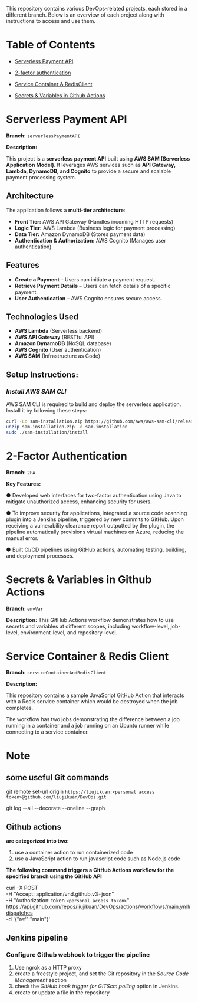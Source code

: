 This repository contains various DevOps-related projects, each stored in a different branch. Below is an overview of each project along with instructions to access and use them.

# Table of Contents
- [Serverless Payment API](https://github.com/liujikuan/DevOps/tree/serverlessPaymentAPI)

- [2-factor authentication](https://github.com/liujikuan/DevOps/tree/2FA)

- [Service Container & RedisClient](https://github.com/liujikuan/DevOps/tree/serviceContainerAndRedisClient)

- [Secrets & Variables in Github Actions](https://github.com/liujikuan/DevOps/tree/envVar) 
  

# Serverless Payment API

**Branch:** `serverlessPaymentAPI`

**Description:**

This project is a **serverless payment API** built using **AWS SAM (Serverless Application Model)**. It leverages AWS services such as **API Gateway, Lambda, DynamoDB, and Cognito** to provide a secure and scalable payment processing system.

## Architecture

The application follows a **multi-tier architecture**:

- **Front Tier:** AWS API Gateway (Handles incoming HTTP requests)
- **Logic Tier:** AWS Lambda (Business logic for payment processing)
- **Data Tier:** Amazon DynamoDB (Stores payment data)
- **Authentication & Authorization:** AWS Cognito (Manages user authentication)

## Features

- **Create a Payment** – Users can initiate a payment request.
- **Retrieve Payment Details** – Users can fetch details of a specific payment.
- **User Authentication** – AWS Cognito ensures secure access.

## Technologies Used

- **AWS Lambda** (Serverless backend)
- **AWS API Gateway** (RESTful API)
- **Amazon DynamoDB** (NoSQL database)
- **AWS Cognito** (User authentication)
- **AWS SAM** (Infrastructure as Code)

## Setup Instructions:

### *Install AWS SAM CLI*

AWS SAM CLI is required to build and deploy the serverless application. Install it by following these steps:

```bash
curl -Lo sam-installation.zip https://github.com/aws/aws-sam-cli/releases/latest/download/aws-sam-cli-linux-x86_64.zip
unzip sam-installation.zip -d sam-installation
sudo ./sam-installation/install
```





# 2-Factor Authentication

**Branch:** `2FA`

**Key Features:**

● Developed web interfaces for two-factor authentication using Java to mitigate unauthorized access, enhancing security for users.

● To improve security for applications, integrated a source code scanning plugin into a Jenkins pipeline, triggered by new commits to GitHub. Upon receiving a vulnerability clearance report outputted by the plugin, the pipeline automatically provisions virtual machines on Azure, reducing the manual error.

● Built CI/CD pipelines using GitHub actions, automating testing, building, and deployment processes.


# Secrets & Variables in Github Actions

**Branch:** `envVar` 

**Description:**
This GitHub Actions workflow demonstrates how to use secrets and variables at different scopes, including workflow-level, job-level, environment-level, and repository-level.



# Service Container & Redis Client

**Branch:** `serviceContainerAndRedisClient`

**Description:**

This repository contains a sample JavaScript GitHub Action that interacts with a Redis service container which would be destroyed when the job completes.

The workflow has two jobs demonstrating the difference between a job running in a container and a job running on an Ubuntu runner while connecting to a service container.


# Note

## some useful Git commands

git remote set-url origin `https://liujikuan:<personal access token>@github.com/liujikuan/DevOps.git`

git log --all --decorate --oneline --graph

## Github actions 

**are categorized into two:**
1. use a container action to run containerized code
2. use a JavaScript action to run javascript code such as Node.js code



**The following command triggers a GitHub Actions workflow for the specified branch using the GitHub API**

curl -X POST \
  -H "Accept: application/vnd.github.v3+json" \
  -H "Authorization: token `<personal access token>`" \
  https://api.github.com/repos/liujikuan/DevOps/actions/workflows/main.yml/dispatches \
  -d '{"ref":"main"}'



## Jenkins pipeline

### Configure Github webhook to trigger the pipeline

1. Use ngrok as a HTTP proxy
2. create a freestyle project, and set the Git repository in the *Source Code Management* section
3. check the *GitHub hook trigger for GITScm polling* option in Jenkins.
4. create or update a file in the repository

